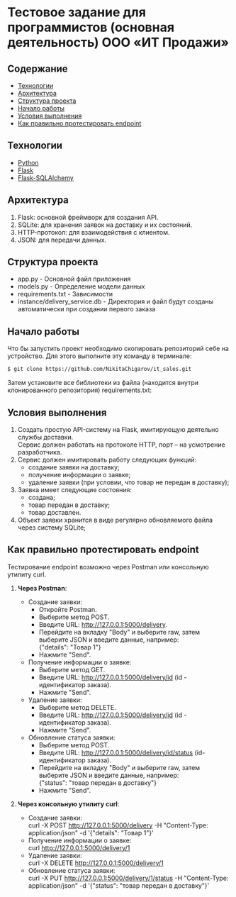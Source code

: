 # Тестовое задание для программистов (основная деятельность) ООО «ИТ Продажи»

## Содержание
- [Технологии](#технологии)
- [Архитектура](#архитектура)
- [Структура проекта](#Структура-проекта)
- [Начало работы](#начало-работы)
- [Условия выполнения](#условия-выполнения)
- [Как правильно протестировать endpoint](#как-правильно-протестировать-endpoint)

## Технологии
- [Python](https://www.python.org/)
- [Flask](https://pypi.org/project/Flask/)
- [Flask-SQLAlchemy](https://pypi.org/project/Flask-SQLAlchemy/)

## Архитектура

1. Flask: основной фреймворк для создания API.
2. SQLite: для хранения заявок на доставку и их состояний.
3. HTTP-протокол: для взаимодействия с клиентом.
4. JSON: для передачи данных.

## Структура проекта

- app.py - Основной файл приложения
- models.py - Определение модели данных
- requirements.txt - Зависимости
- instance/delivery_service.db - Директория и файл будут созданы автоматически при создании первого заказа


## Начало работы
Что бы запустить проект необходимо скопировать репозиторий себе на устройство.
Для этого выполните эту команду в терминале:

```sh
$ git clone https://github.com/NikitaChigarov/it_sales.git
```

Затем установите все библиотеки из файла (находится внутри клонированного репозитория) requirements.txt:

## Условия выполнения
1) Создать простую API-систему на Flask, имитирующую деятельно службы доставки.\
Сервис должен работать на протоколе HTTP, порт – на усмотрение разработчика.
2) Сервис должен имитировать работу следующих функций:
   - создание заявки на доставку;
   - получение информации о заявке;
   - удаление заявки (при условии, что товар не передан в доставку);
3) Заявка имеет следующие состояния:
   - создана;
   - товар передан в доставку;
   - товар доставлен.
4) Объект заявки хранится в виде регулярно обновляемого файла через систему SQLite;


## Как правильно протестировать endpoint
Тестирование endpoint возможно через Postman или консольную утилиту curl.
1. **Через Postman**:
   - Создание заявки:
     - Откройте Postman.
     - Выберите метод POST.
     - Введите URL: http://127.0.0.1:5000/delivery.
     - Перейдите на вкладку "Body" и выберите raw, затем выберите JSON и введите данные, например:\
     {"details": "Товар 1"}
     - Нажмите "Send".
   - Получение информации о заявке:
     - Выберите метод GET.
     - Введите URL: http://127.0.0.1:5000/delivery/id (id - идентификатор заказа).
     - Нажмите "Send".
   - Удаление заявки:
     - Выберите метод DELETE.
     - Введите URL: http://127.0.0.1:5000/delivery/id (id - идентификатор заказа).
     - Нажмите "Send".
   - Обновление статуса заявки:
     - Выберите метод POST.
     - Введите URL: http://127.0.0.1:5000/delivery/id/status (id- идентификатор заказа).
     - Перейдите на вкладку "Body" и выберите raw, затем выберите JSON и введите данные, например:\
    {"status": "товар передан в доставку"}
     - Нажмите "Send".


2. **Через консольную утилиту curl**:
   - Создание заявки:\
    curl -X POST http://127.0.0.1:5000/delivery -H "Content-Type: application/json" -d '{"details": "Товар 1"}'
   - Получение информации о заявке:\
   curl http://127.0.0.1:5000/delivery/1
   - Удаление заявки:\
   curl -X DELETE http://127.0.0.1:5000/delivery/1
   - Обновление статуса заявки:\
   curl -X PUT http://127.0.0.1:5000/delivery/1/status -H "Content-Type: application/json" -d '{"status": "товар передан в доставку"}'
